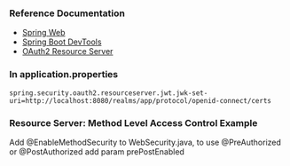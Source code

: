 ### Reference Documentation
* [Spring Web](https://docs.spring.io/spring-boot/docs/3.0.0/reference/htmlsingle/#web)
* [Spring Boot DevTools](https://docs.spring.io/spring-boot/docs/3.0.0/reference/htmlsingle/#using.devtools)
* [OAuth2 Resource Server](https://docs.spring.io/spring-boot/docs/3.0.0/reference/htmlsingle/#web.security.oauth2.server)

### In application.properties
```
spring.security.oauth2.resourceserver.jwt.jwk-set-uri=http://localhost:8080/realms/app/protocol/openid-connect/certs
```

### Resource Server: Method Level Access Control Example
Add @EnableMethodSecurity to WebSecurity.java, to use @PreAuthorized or @PostAuthorized add param prePostEnabled